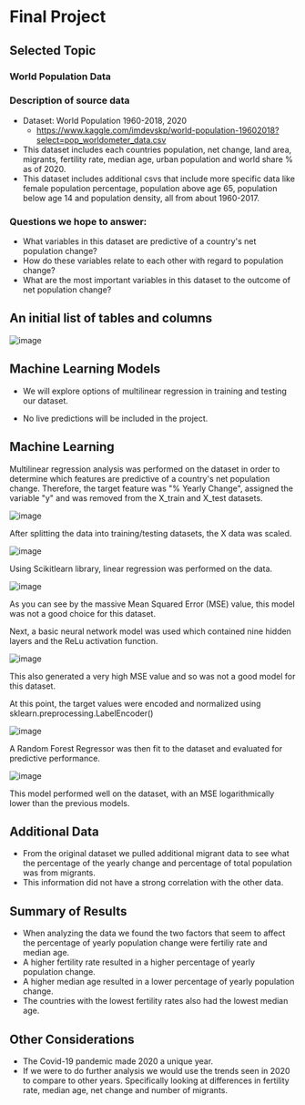 # Final Project

## Selected Topic
### World Population Data 

### Description of source data

- Dataset: World Population 1960-2018, 2020
  - https://www.kaggle.com/imdevskp/world-population-19602018?select=pop_worldometer_data.csv
- This dataset includes each countries population, net change, land area, migrants, fertility rate, median age, urban population and world share % as of 2020.
- This dataset includes additional csvs that include more specific data like female population percentage, population above age 65, population below age 14 and population density, all from about 1960-2017.

### Questions we hope to answer:

* What variables in this dataset are predictive of a country's net population change?
* How do these variables relate to each other with regard to population change?
* What are the most important variables in this dataset to the outcome of net population change?

## An initial list of tables and columns 

![image](https://user-images.githubusercontent.com/86337475/141880865-0ccb4eb6-6e0b-4e18-8609-79aa7099d44d.png)


## Machine Learning Models

* We will explore options of multilinear regression in training and testing our dataset.

* No live predictions will be included in the project.


## Machine Learning

Multilinear regression analysis was performed on the dataset in order to determine which features are predictive of a country's net population change. Therefore, the target feature was "% Yearly Change", assigned the variable "y" and was removed from the X_train and X_test datasets. 

![image](https://user-images.githubusercontent.com/86337475/143961140-5bb4ca36-fbd8-41d8-a7ee-19af14c63876.png)

After splitting the data into training/testing datasets, the X data was scaled. 


![image](https://user-images.githubusercontent.com/86337475/143961320-e7cd599a-97f1-4955-b0df-5c46fd149691.png)


Using Scikitlearn library, linear regression was performed on the data.

![image](https://user-images.githubusercontent.com/86337475/143961588-4851e1b7-3dd0-43f4-a961-e92ceb0913fc.png)


As you can see by the massive Mean Squared Error (MSE) value, this model was not a good choice for this dataset. 


Next, a basic neural network model was used which contained nine hidden layers and the ReLu activation function.


![image](https://user-images.githubusercontent.com/86337475/143962015-e42bf224-1be7-47f2-b826-9756066ea444.png)


This also generated a very high MSE value and so was not a good model for this dataset. 



At this point, the target values were encoded and normalized using sklearn.preprocessing.LabelEncoder()

![image](https://user-images.githubusercontent.com/86337475/143962968-ec9997f3-1498-40c2-9a58-ea5419821df4.png)



A Random Forest Regressor was then fit to the dataset and evaluated for predictive performance. 

![image](https://user-images.githubusercontent.com/86337475/143963287-0e8be864-800e-414c-aaef-c2c63bdb887c.png)


This model performed well on the dataset, with an MSE logarithmically lower than the previous models. 

## Additional Data

- From the original dataset we pulled additional migrant data to see what the percentage of the yearly change and percentage of total population was from migrants. 
- This information did not have a strong correlation with the other data.

## Summary of Results
- When analyzing the data we found the two factors that seem to affect the percentage of yearly population change were fertiliy rate and median age. 
- A higher fertility rate resulted in a higher percentage of yearly population change.
- A higher median age resulted in a lower percentage of yearly population change.
- The countries with the lowest fertility rates also had the lowest median age. 

## Other Considerations
- The Covid-19 pandemic made 2020 a unique year. 
- If we were to do further analysis we would use the trends seen in 2020 to compare to other years. Specifically looking at differences in fertility rate, median age, net change and number of migrants.

